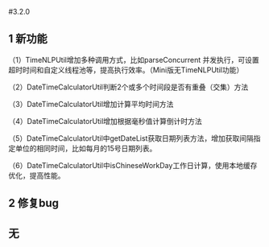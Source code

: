 #3.2.0

## 1 新功能
（1）TimeNLPUtil增加多种调用方式，比如parseConcurrent 并发执行，可设置超时时间和自定义线程池等，提高执行效率。（Mini版无TimeNLPUtil功能）  
  
（2）DateTimeCalculatorUtil判断2个或多个时间段是否有重叠（交集）方法
  
（3）DateTimeCalculatorUtil增加计算平均时间方法
  
（4）DateTimeCalculatorUtil增加根据毫秒值计算倒计时方法
  
（5）DateTimeCalculatorUtil中getDateList获取日期列表方法，增加获取间隔指定单位的相同时间，比如每月的15号日期列表。
  
（6）DateTimeCalculatorUtil中isChineseWorkDay工作日计算，使用本地缓存优化，提高性能。
  
## 2 修复bug
  无
---
